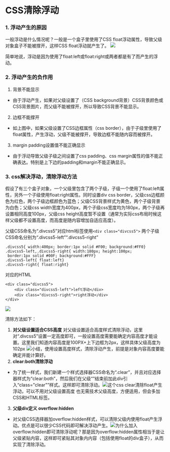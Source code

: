 # CSS清除浮动
### 1. 浮动产生的原因
一般浮动是什么情况呢？一般是一个盒子里使用了CSS float浮动属性，导致父级对象盒子不能被撑开，这样CSS float浮动就产生了。
![](http://www.divcss5.com/uploads/allimg/130214/1_130214135727_1.png)

简单地说，浮动是因为使用了float:left或float:right或两者都是有了而产生的浮动。

### 2. 浮动产生的负作用
1. 背景不能显示
  + 由于浮动产生，如果对父级设置了（CSS background背景）CSS背景颜色或CSS背景图片，而父级不能被撑开，所以导致CSS背景不能显示。
2. 边框不能撑开
  + 如上图中，如果父级设置了CSS边框属性（css border），由于子级里使用了float属性，产生浮动，父级不能被撑开，导致边框不能随内容而被撑开。
3. margin padding设置值不能正确显示
  + 由于浮动导致父级子级之间设置了css padding、css margin属性的值不能正确表达。特别是上下边的padding和margin不能正确显示。

### 3. css解决浮动，清除浮动方法
假设了有三个盒子对象，一个父级里包含了两个子级，子级一个使用了float:left属性，另外一个子级使用float:right属性。同时设置div css border，父级css边框颜色为红色，两个子级边框颜色为蓝色；父级CSS背景样式为黄色，两个子级背景为白色；父级css width宽度为400px，两个子级css宽度均为180px，两个子级再设置相同高度100px，父级css height高度暂不设置（通常为实际css布局时候这样父级都不设置高度，而高度是随内容增加自适应高度）。

父级CSS命名为“.divcss5”对应html标签使用`<div class="divcss5">`
两个子级CSS命名分别为“.divcss5-left”“.divcss5-right”

    .divcss5{ width:400px; border:1px solid #F00; background:#FF0}
    .divcss5-left,.divcss5-right{ width:180px; height:100px;
     border:1px solid #00F; background:#FFF}
    .divcss5-left{ float:left}
    .divcss5-right{ float:right}

对应的HTML

    <div class="divcss5">
        <div class="divcss5-left">left浮动</div>
        <div class="divcss5-right">right浮动</div>
    </div>

![](http://www.divcss5.com/uploads/allimg/130214/1_130214135824_1.png)

清除方法如下：

1. **对父级设置适合CSS高度**
对父级设置适合高度样式清除浮动，这里对“.divcss5”设置一定高度即可，一般设置高度需要能确定内容高度才能设置。这里我们知道内容高度是100PX+上下边框为2px，这样具体父级高度为102px ![](http://www.divcss5.com/uploads/allimg/130214/1_130214135937_1.png)小结，使用设置高度样式，清除浮动产生，前提是对象内容高度要能确定并能计算好。
2. **clear:both清除浮动**
  + 为了统一样式，我们新建一个样式选择器CSS命名为“.clear”，并且对应选择器样式为“clear:both”，然后我们在父级“</div>”结束前加此div引入“class="clear"”样式。这样即可清除浮动。![](http://www.divcss5.com/uploads/allimg/130214/1_130214140203_1.png)这个css clear清除float产生浮动，可以不用对父级设置高度 也无需技术父级高度，方便适用，但会多加CSS和HTML标签。
3. **父级div定义 overflow:hidden**
  + 对父级CSS选择器加overflow:hidden样式，可以清除父级内使用float产生浮动。优点是可以很少CSS代码即可解决浮动产生。![](http://www.divcss5.com/uploads/allimg/130214/1_130214140301_1.png)为什么加入overflow:hidden即可清除浮动呢？那是因为overflow:hidden属性相当于是让父级紧贴内容，这样即可紧贴其对象内内容（包括使用float的div盒子），从而实现了清除浮动。
